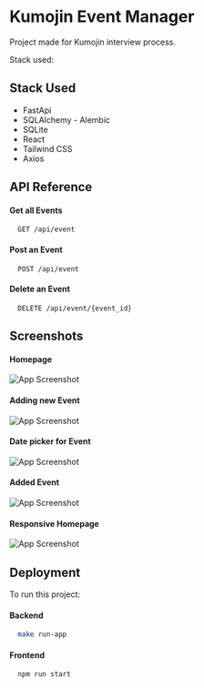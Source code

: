 
# Kumojin Event Manager

Project made for Kumojin interview process.

Stack used:



## Stack Used

- FastApi
- SQLAlchemy - Alembic
- SQLite
- React
- Tailwind CSS
- Axios


## API Reference

#### Get all Events

```http
  GET /api/event
```

#### Post an Event

```http
  POST /api/event
```

#### Delete an Event

```http
  DELETE /api/event/{event_id}
```


## Screenshots

#### Homepage
![App Screenshot](https://via.placeholder.com/468x300?text=App+Screenshot+Here)

#### Adding new Event
![App Screenshot](https://via.placeholder.com/468x300?text=App+Screenshot+Here)

#### Date picker for Event
![App Screenshot](https://via.placeholder.com/468x300?text=App+Screenshot+Here)

#### Added Event
![App Screenshot](https://via.placeholder.com/468x300?text=App+Screenshot+Here)

#### Responsive Homepage
![App Screenshot](https://via.placeholder.com/468x300?text=App+Screenshot+Here)


## Deployment

To run this project:

#### Backend
```bash
  make run-app
```

#### Frontend
```bash
  npm run start
```

